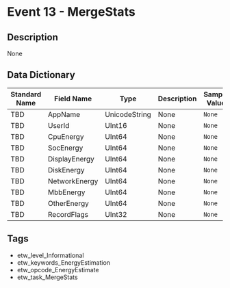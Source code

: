# Event 13 - MergeStats

## Description
None

## Data Dictionary
|Standard Name|Field Name|Type|Description|Sample Value|
|---|---|---|---|---|
|TBD|AppName|UnicodeString|None|`None`|
|TBD|UserId|UInt16|None|`None`|
|TBD|CpuEnergy|UInt64|None|`None`|
|TBD|SocEnergy|UInt64|None|`None`|
|TBD|DisplayEnergy|UInt64|None|`None`|
|TBD|DiskEnergy|UInt64|None|`None`|
|TBD|NetworkEnergy|UInt64|None|`None`|
|TBD|MbbEnergy|UInt64|None|`None`|
|TBD|OtherEnergy|UInt64|None|`None`|
|TBD|RecordFlags|UInt32|None|`None`|

## Tags
* etw_level_Informational
* etw_keywords_EnergyEstimation
* etw_opcode_EnergyEstimate
* etw_task_MergeStats